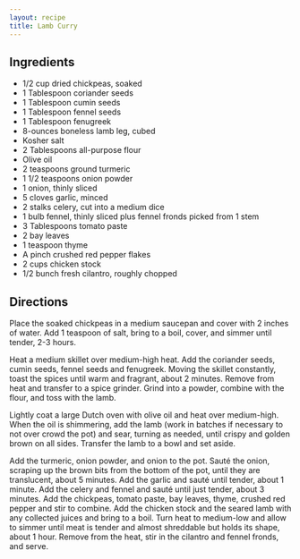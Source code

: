 ```yaml
---
layout: recipe
title: Lamb Curry
---
```


## Ingredients

* 1/2 cup dried chickpeas, soaked
* 1 Tablespoon coriander seeds
* 1 Tablespoon cumin seeds
* 1 Tablespoon fennel seeds
* 1 Tablespoon fenugreek
* 8-ounces boneless lamb leg, cubed
* Kosher salt
* 2 Tablespoons all-purpose flour
* Olive oil
* 2 teaspoons ground turmeric
* 1 1/2 teaspoons onion powder
* 1 onion, thinly sliced
* 5 cloves garlic, minced
* 2 stalks celery, cut into a medium dice
* 1 bulb fennel, thinly sliced plus fennel fronds picked from 1 stem
* 3 Tablespoons tomato paste
* 2 bay leaves
* 1 teaspoon thyme
* A pinch crushed red pepper flakes
* 2 cups chicken stock
* 1/2 bunch fresh cilantro, roughly chopped

## Directions

Place the soaked chickpeas in a medium saucepan and cover with 2 inches
of water. Add 1 teaspoon of salt, bring to a boil, cover, and simmer
until tender, 2-3 hours.

Heat a medium skillet over medium-high heat. Add the coriander seeds,
cumin seeds, fennel seeds and fenugreek. Moving the skillet constantly,
toast the spices until warm and fragrant, about 2 minutes. Remove from
heat and transfer to a spice grinder. Grind into a powder, combine with the flour, and toss with the lamb.

Lightly coat a large Dutch oven with olive oil and heat over
medium-high. When the oil is shimmering, add the lamb (work in batches
if necessary to not over crowd the pot) and sear, turning as needed,
until crispy and golden brown on all sides. Transfer the lamb to a bowl
and set aside.

Add the turmeric, onion powder, and onion to the pot. Sauté the onion,
scraping up the brown bits from the bottom of the pot, until they are
translucent, about 5 minutes. Add the garlic and sauté until tender,
about 1 minute. Add the celery and fennel and sauté until just tender,
about 3 minutes. Add the chickpeas, tomato paste, bay leaves, thyme,
crushed red pepper and stir to combine. Add the chicken stock and the
seared lamb with any collected juices and bring to a boil. Turn heat to
medium-low and allow to simmer until meat is tender and almost
shreddable but holds its shape, about 1 hour. Remove from the heat, stir in the cilantro and fennel fronds, and
serve.
